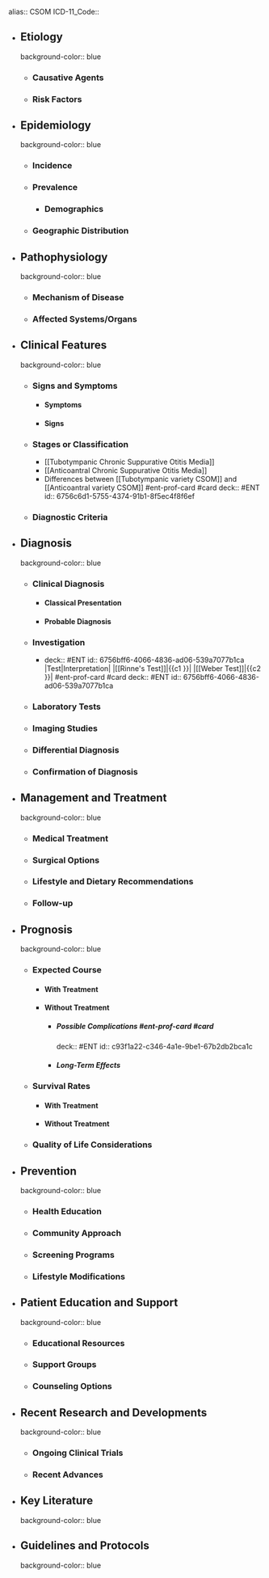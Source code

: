 alias:: CSOM
ICD-11_Code::

- ## Etiology
  background-color:: blue
	- ### Causative Agents
	- ### Risk Factors
- ## Epidemiology
  background-color:: blue
	- ### Incidence
	- ### Prevalence
		- ### Demographics
	- ### Geographic Distribution
- ## Pathophysiology
  background-color:: blue
	- ### Mechanism of Disease
	- ### Affected Systems/Organs
- ## Clinical Features
  background-color:: blue
	- ### Signs and Symptoms
		- #### Symptoms
		- #### Signs
	- ### Stages or Classification
		- [[Tubotympanic Chronic Suppurative Otitis Media]]
		- [[Anticoantral Chronic Suppurative Otitis Media]]
		- Differences between [[Tubotympanic variety CSOM]] and [[Anticoantral variety CSOM]] #ent-prof-card #card
		  deck:: #ENT
		  id:: 6756c6d1-5755-4374-91b1-8f5ec4f8f6ef
	- ### Diagnostic Criteria
- ## Diagnosis
  background-color:: blue
	- ### Clinical Diagnosis
		- #### Classical Presentation
		- #### Probable Diagnosis
	- ### Investigation
		- deck:: #ENT
		  id:: 6756bff6-4066-4836-ad06-539a7077b1ca
		  |Test|Interpretation|
		  |[[Rinne's Test]]|{{c1 }}|
		  |[[Weber Test]]|{{c2 }}|
		  #ent-prof-card #card
		  deck:: #ENT
		  id:: 6756bff6-4066-4836-ad06-539a7077b1ca
	- ### Laboratory Tests
	- ### Imaging Studies
	- ### Differential Diagnosis
	- ### Confirmation of Diagnosis
- ## Management and Treatment
  background-color:: blue
	- ### Medical Treatment
	- ### Surgical Options
	- ### Lifestyle and Dietary Recommendations
	- ### Follow-up
- ## Prognosis
  background-color:: blue
	- ### Expected Course
		- #### With Treatment
		- #### Without Treatment
			- ##### Possible Complications #ent-prof-card #card
			  deck:: #ENT
			  id:: c93f1a22-c346-4a1e-9be1-67b2db2bca1c
			- ##### Long-Term Effects
	- ### Survival Rates
		- #### With Treatment
		- #### Without Treatment
	- ### Quality of Life Considerations
- ## Prevention
  background-color:: blue
	- ### Health Education
	- ### Community Approach
	- ### Screening Programs
	- ### Lifestyle Modifications
- ## Patient Education and Support
  background-color:: blue
	- ### Educational Resources
	- ### Support Groups
	- ### Counseling Options
- ## Recent Research and Developments
  background-color:: blue
	- ### Ongoing Clinical Trials
	- ### Recent Advances
- ## Key Literature
  background-color:: blue
- ## Guidelines and Protocols
  background-color:: blue